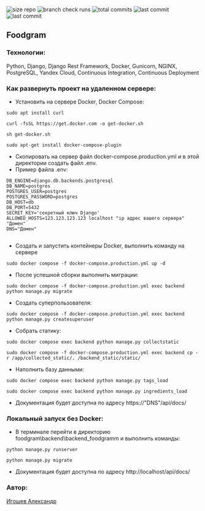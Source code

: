 ![size repo](https://img.shields.io/github/repo-size/FinalGun/foodgram)
![branch check runs](https://img.shields.io/github/check-runs/FinalGun/foodgram/main)
![total commits](https://img.shields.io/github/commit-activity/t/FinalGun/foodgram)
![last commit](https://img.shields.io/github/last-commit/FinalGun/foodgram)
![last commit](https://github.com/FinalGun/foodgram/actions/workflows/main.yml/badge.svg)

## Foodgram

### Технологии:

Python, Django, Django Rest Framework, Docker, Gunicorn, NGINX, PostgreSQL, Yandex Cloud, Continuous Integration, Continuous Deployment

### Как развернуть проект на удаленном сервере:

- Установить на сервере Docker, Docker Compose:

```
sudo apt install curl
```
```                             
curl -fsSL https://get.docker.com -o get-docker.sh
```
```      
sh get-docker.sh
```
```                                       
sudo apt-get install docker-compose-plugin              
```

- Скопировать на сервер файл docker-compose.production.yml и в этой директории создать файл .env.
- Пример файла .env:
```
DB_ENGINE=django.db.backends.postgresql
DB_NAME=postgres
POSTGRES_USER=postgres
POSTGRES_PASSWORD=postgres
DB_HOST=db
DB_PORT=5432
SECRET_KEY='секретный ключ Django'
ALLOWED_HOSTS=123.123.123.123 localhost "ip адрес вашего сервера" "Домен"
DNS="Домен"


```

- Создать и запустить контейнеры Docker, выполнить команду на сервере
```
sudo docker compose -f docker-compose.production.yml up -d
```

- После успешной сборки выполнить миграции:
```
sudo docker compose -f docker-compose.production.yml exec backend python manage.py migrate
```

- Создать суперпользователя:
```
sudo docker compose -f docker-compose.production.yml exec backend python manage.py createsuperuser
```

- Собрать статику:
```
sudo docker compose exec backend python manage.py collectstatic
```
```
sudo docker compose -f docker-compose.production.yml exec backend cp -r /app/collected_static/. /backend_static/static/
```
- Наполнить базу данными:
```
sudo docker compose exec backend python manage.py tags_load
```
```
sudo docker compose exec backend python manage.py ingredients_load
```
- Документация будет доступна по адресу https://"DNS"/api/docs/

### Локальный запуск без Docker:

- В терминале перейти в директорию foodgram\backend\backend_foodgramm и выполнить команды:
```
python manage.py runserver
```
```
python manage.py migrate
```
- Документация будет доступна по адресу http://localhost/api/docs/

### Автор:
[Игошев Александр](https://github.com/FinalGun)
